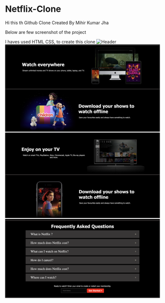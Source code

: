 # Netflix-Clone

Hi this th Github Clone Created By Mihir Kumar Jha

Below are few screenshot of the project

I haves used HTML CSS, to create this clone
![Header](<Screenshot/Screenshot 2023-11-27 at 6.31.17 PM.png>)
![Alt text](<Screenshot/Screenshot 2023-11-27 at 6.27.25 PM.png>)
![Alt text](<Screenshot/Screenshot 2023-11-27 at 6.27.18 PM.png>)
![Footer](<Screenshot/Screenshot 2023-11-27 at 6.27.32 PM.png>)
